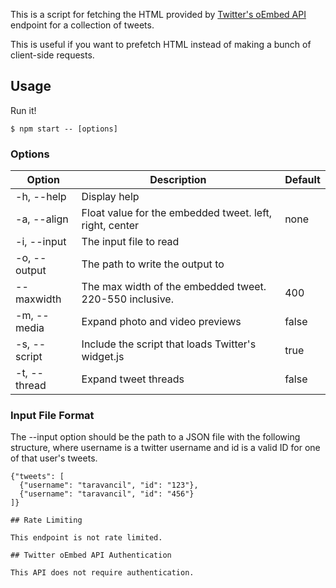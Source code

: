 This is a script for fetching the HTML provided by [Twitter's oEmbed
API](https://dev.twitter.com/rest/reference/get/statuses/oembed)
endpoint for a collection of tweets.

This is useful if you want to prefetch HTML instead of making a bunch
of client-side requests.

## Usage

Run it!

```
$ npm start -- [options]
```

### Options

| Option | Description | Default |
| --- | --- | --- |
| -h, --help | Display help | |
| -a, --align | Float value for the embedded tweet. left, right, center | none |
| -i, --input | The input file to read | |
| -o, --output | The path to write the output to | |
| --maxwidth | The max width of the embedded tweet. 220-550 inclusive. | 400 |
| -m, --media | Expand photo and video previews | false |
| -s, --script | Include the script that loads Twitter's widget.js | true |
| -t, --thread | Expand tweet threads | false |

### Input File Format

The --input option should be the path to a JSON file with the
following structure, where username is a twitter username and id is
a valid ID for one of that user's tweets.

```
{"tweets": [
  {"username": "taravancil", "id": "123"},
  {"username": "taravancil", "id": "456"}
]}

## Rate Limiting

This endpoint is not rate limited.

## Twitter oEmbed API Authentication

This API does not require authentication.